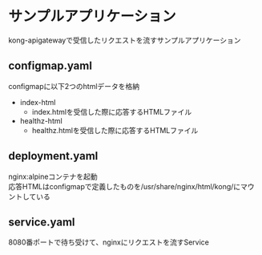 # サンプルアプリケーション

kong-apigatewayで受信したリクエストを流すサンプルアプリケーション

## configmap.yaml

configmapに以下2つのhtmlデータを格納

- index-html
  - index.htmlを受信した際に応答するHTMLファイル
- healthz-html
  - healthz.htmlを受信した際に応答するHTMLファイル

## deployment.yaml

nginx:alpineコンテナを起動  
応答HTMLはconfigmapで定義したものを/usr/share/nginx/html/kong/にマウントしている

## service.yaml

8080番ポートで待ち受けて、nginxにリクエストを流すService
